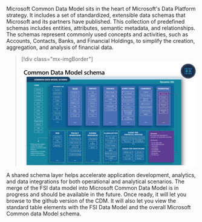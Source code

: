 Microsoft Common Data Model sits in the heart of Microsoft's Data Platform strategy. It includes a set of standardized, extensible data schemas that Microsoft and its partners have published. This collection of predefined schemas includes entities, attributes, semantic metadata, and relationships. The schemas represent commonly used concepts and activities, such as Accounts, Contacts, Banks, and Financial Holdings, to simplify the creation, aggregation, and analysis of financial data.

> [!div class="mx-imgBorder"]
> [![Diagram showing the Common Data Model schema.](../media/schema.png)](../media/schema.png#lightbox)

A shared schema layer helps accelerate application development, analytics, and data integrations for both operational and analytical scenarios. The merge of the FSI data model into Microsoft Common Data Model is in progress and should be available in the future. Once ready, it will let you browse to the github version of the CDM. It will also let you view the standard table elements with the FSI Data Model and the overall Microsoft Common data Model schema.
